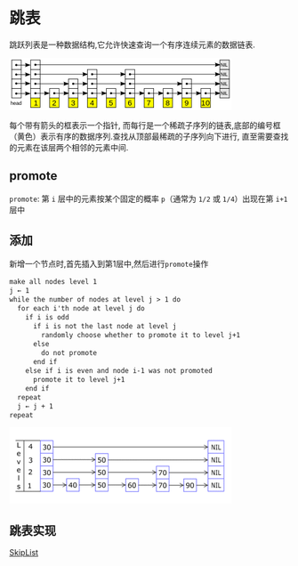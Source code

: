# 跳表

跳跃列表是一种数据结构,它允许快速查询一个有序连续元素的数据链表.

![一张跳跃列表的示意图](img/SkipList.png)

每个带有箭头的框表示一个指针, 而每行是一个稀疏子序列的链表,底部的编号框（黄色）表示有序的数据序列.查找从顶部最稀疏的子序列向下进行, 直至需要查找的元素在该层两个相邻的元素中间.

## promote

`promote`: 第 `i` 层中的元素按某个固定的概率 `p`（通常为 `1/2` 或 `1/4`）出现在第 `i+1` 层中

## 添加

新增一个节点时,首先插入到第1层中,然后进行`promote`操作

```伪代码
make all nodes level 1
j ← 1
while the number of nodes at level j > 1 do
  for each i'th node at level j do
    if i is odd
      if i is not the last node at level j
        randomly choose whether to promote it to level j+1
      else
        do not promote
      end if
    else if i is even and node i-1 was not promoted
      promote it to level j+1
    end if
  repeat
  j ← j + 1
repeat
```

![添加](img/SkipList-AddElement.gif)

## 跳表实现

[SkipList](../src/tree/SkipList.js)